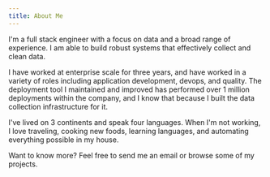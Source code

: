 ```yaml
---
title: About Me
---
```

I'm a full stack engineer with a focus on data and a broad range of experience. I am able to build robust systems that effectively collect and clean data.

I have worked at enterprise scale for three years, and have worked in a variety of roles including application development, devops, and quality. The deployment tool I maintained and improved has performed over 1 million deployments within the company, and I know that because I built the data collection infrastructure for it.

I've lived on 3 continents and speak four languages. When I'm not working, I love traveling, cooking new foods, learning languages, and automating everything possible in my house.

Want to know more? Feel free to send me an email or browse some of my projects.
